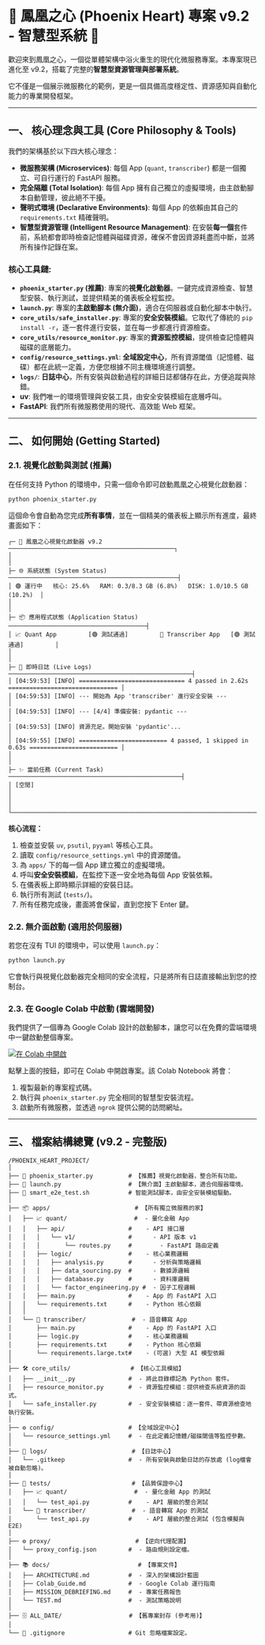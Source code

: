 # 🚀 鳳凰之心 (Phoenix Heart) 專案 v9.2 - 智慧型系統 🚀

歡迎來到鳳凰之心，一個從單體架構中浴火重生的現代化微服務專案。本專案現已進化至 v9.2，搭載了完整的**智慧型資源管理與部署系統**。

它不僅是一個展示微服務化的範例，更是一個具備高度穩定性、資源感知與自動化能力的專業開發框架。

---

## 一、 核心理念與工具 (Core Philosophy & Tools)

我們的架構基於以下四大核心理念：

- **微服務架構 (Microservices)**: 每個 App (`quant`, `transcriber`) 都是一個獨立、可自行運行的 FastAPI 服務。
- **完全隔離 (Total Isolation)**: 每個 App 擁有自己獨立的虛擬環境，由主啟動腳本自動管理，彼此絕不干擾。
- **聲明式環境 (Declarative Environments)**: 每個 App 的依賴由其自己的 `requirements.txt` 精確聲明。
- **智慧型資源管理 (Intelligent Resource Management)**: 在安裝**每一個**套件前，系統都會即時檢查記憶體與磁碟資源，確保不會因資源耗盡而中斷，並將所有操作記錄在案。

### 核心工具鏈:

- **`phoenix_starter.py` (推薦)**: 專案的**視覺化啟動器**。一鍵完成資源檢查、智慧型安裝、執行測試，並提供精美的儀表板全程監控。
- **`launch.py`**: 專案的**主啟動腳本 (無介面)**，適合在伺服器或自動化腳本中執行。
- **`core_utils/safe_installer.py`**: 專案的**安全安裝模組**。它取代了傳統的 `pip install -r`，逐一套件進行安裝，並在每一步都進行資源檢查。
- **`core_utils/resource_monitor.py`**: 專案的**資源監控模組**，提供檢查記憶體與磁碟的底層能力。
- **`config/resource_settings.yml`**: **全域設定中心**，所有資源閾值（記憶體、磁碟）都在此統一定義，方便您根據不同主機環境進行調整。
- **`logs/`**: **日誌中心**，所有安裝與啟動過程的詳細日誌都儲存在此，方便追蹤與除錯。
- **uv**: 我們唯一的環境管理與安裝工具，由安全安裝模組在底層呼叫。
- **FastAPI**: 我們所有微服務使用的現代、高效能 Web 框架。

---

## 二、 如何開始 (Getting Started)

### 2.1. 視覺化啟動與測試 (推薦)

在任何支持 Python 的環境中，只需一個命令即可啟動鳳凰之心視覺化啟動器：

```bash
python phoenix_starter.py
```

這個命令會自動為您完成**所有事情**，並在一個精美的儀表板上顯示所有進度，最終畫面如下：

```text
┌─ 🚀 鳳凰之心視覺化啟動器 v9.2 ───────────────────────────────────────────────┐
│                                                                              │
├─ 🌐 系統狀態 (System Status) ────────────────────────────────────────────────┤
│ 🟢 運行中   核心: 25.6%   RAM: 0.3/8.3 GB (6.8%)   DISK: 1.0/10.5 GB (10.2%)  │
│                                                                              │
├─ 📦 應用程式狀態 (Application Status) ───────────────────────────────────────┤
│ 📈 Quant App         [🟢 測試通過]         🎤 Transcriber App   [🟢 測試通過]         │
│                                                                              │
├─ 📜 即時日誌 (Live Logs) ────────────────────────────────────────────────────┤
│ [04:59:53] [INFO] ============================== 4 passed in 2.62s =============================== │
│ [04:59:53] [INFO] --- 開始為 App 'transcriber' 進行安全安裝 ---             │
│ [04:59:53] [INFO] --- [4/4] 準備安裝: pydantic ---                          │
│ [04:59:53] [INFO] 資源充足。開始安裝 'pydantic'...                         │
│ [04:59:55] [INFO] ========================= 4 passed, 1 skipped in 0.63s ========================= │
│                                                                              │
├─ ✨ 當前任務 (Current Task) ─────────────────────────────────────────────────┤
│ [空閒]                                                                       │
│                                                                              │
└──────────────────────────────────────────────────────────────────────────────┘
```
**核心流程：**
1.  檢查並安裝 `uv`, `psutil`, `pyyaml` 等核心工具。
2.  讀取 `config/resource_settings.yml` 中的資源閾值。
3.  為 `apps/` 下的每一個 App 建立獨立的虛擬環境。
4.  呼叫**安全安裝模組**，在監控下逐一安全地為每個 App 安裝依賴。
5.  在儀表板上即時顯示詳細的安裝日誌。
6.  執行所有測試 (`tests/`)。
7.  所有任務完成後，畫面將會保留，直到您按下 Enter 鍵。

### 2.2. 無介面啟動 (適用於伺服器)

若您在沒有 TUI 的環境中，可以使用 `launch.py`：

```bash
python launch.py
```

它會執行與視覺化啟動器完全相同的安全流程，只是將所有日誌直接輸出到您的控制台。

### 2.3. 在 Google Colab 中啟動 (雲端開發)

我們提供了一個專為 Google Colab 設計的啟動腳本，讓您可以在免費的雲端環境中一鍵啟動整個專案。

[![在 Colab 中開啟](https://colab.research.google.com/assets/colab-badge.svg)](https://colab.research.google.com/github/your-username/your-repo-name/blob/main/colab_starter.ipynb)

點擊上面的按鈕，即可在 Colab 中開啟專案。該 Colab Notebook 將會：
1.  複製最新的專案程式碼。
2.  執行與 `phoenix_starter.py` 完全相同的智慧型安裝流程。
3.  啟動所有微服務，並透過 `ngrok` 提供公開的訪問網址。

---

## 三、 檔案結構總覽 (v9.2 - 完整版)

```
/PHOENIX_HEART_PROJECT/
│
├── 🚀 phoenix_starter.py          # 【推薦】視覺化啟動器，整合所有功能。
├── 🚀 launch.py                   # 【無介面】主啟動腳本，適合伺服器環境。
├── 📜 smart_e2e_test.sh           # 智能測試腳本，由安全安裝模組驅動。
│
├── 📦 apps/                        # 【所有獨立微服務的家】
│   ├── 📈 quant/                   #  - 量化金融 App
│   │   ├── api/                  #    - API 接口層
│   │   │   └── v1/               #      - API 版本 v1
│   │   │       └── routes.py     #        - FastAPI 路由定義
│   │   ├── logic/                #    - 核心業務邏輯
│   │   │   ├── analysis.py       #      - 分析與策略邏輯
│   │   │   ├── data_sourcing.py  #      - 數據源邏輯
│   │   │   ├── database.py       #      - 資料庫邏輯
│   │   │   └── factor_engineering.py #  - 因子工程邏輯
│   │   ├── main.py               #    - App 的 FastAPI 入口
│   │   └── requirements.txt      #    - Python 核心依賴
│   │
│   └── 🎤 transcriber/             #  - 語音轉寫 App
│       ├── main.py               #    - App 的 FastAPI 入口
│       ├── logic.py              #    - 核心業務邏輯
│       ├── requirements.txt      #    - Python 核心依賴
│       └── requirements.large.txt#    - (可選) 大型 AI 模型依賴
│
├── 🛠️ core_utils/                 # 【核心工具模組】
│   ├── __init__.py               #  - 將此目錄標記為 Python 套件。
│   ├── resource_monitor.py       #  - 資源監控模組：提供檢查系統資源的函式。
│   └── safe_installer.py         #  - 安全安裝模組：逐一套件、帶資源檢查地執行安裝。
│
├── ⚙️ config/                     # 【全域設定中心】
│   └── resource_settings.yml     #  - 在此定義記憶體/磁碟閾值等監控參數。
│
├── 📝 logs/                        # 【日誌中心】
│   └── .gitkeep                  #  - 所有安裝與啟動日誌的存放處 (log檔會被自動忽略)。
│
├── 🧪 tests/                       # 【品質保證中心】
│   ├── 📈 quant/                   #  - 量化金融 App 的測試
│   │   └── test_api.py           #    - API 層級的整合測試
│   └── 🎤 transcriber/             #  - 語音轉寫 App 的測試
│       └── test_api.py           #    - API 層級的整合測試 (包含模擬與 E2E)
│
├── ⚙️ proxy/                        # 【逆向代理配置】
│   └── proxy_config.json         #  - 路由規則設定檔。
│
├── 📚 docs/                         # 【專案文件】
│   ├── ARCHITECTURE.md           #  - 深入的架構設計藍圖
│   ├── Colab_Guide.md            #  - Google Colab 運行指南
│   ├── MISSION_DEBRIEFING.md     #  - 專案任務報告
│   └── TEST.md                   #  - 測試策略說明
│
├── 🗄️ ALL_DATE/                   # 【舊專案封存 (參考用)】
│
└── 📄 .gitignore                  # Git 忽略檔案設定。
```
